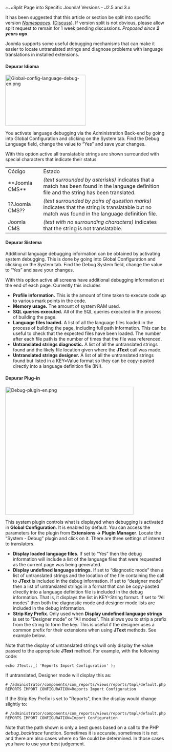 <!-- Filename: Debugging_a_translation / Display title: Depurar uma tradução -->

<img
src="https://docs.joomla.org/images/thumb/6/69/Split-icon.png/25px-Split-icon.png"
decoding="async"
srcset="https://docs.joomla.org/images/thumb/6/69/Split-icon.png/38px-Split-icon.png 1.5x, https://docs.joomla.org/images/thumb/6/69/Split-icon.png/50px-Split-icon.png 2x"
data-file-width="200" data-file-height="67" width="25" height="8"
alt="Split-icon.png" />Split Page into Specific Joomla! Versions - J2.5
and 3.x

It has been suggested that this article or section be split into
specific version
*[Namespaces](https://docs.joomla.org/JDOC:Namespaces "JDOC:Namespaces")*.
(<a
href="https://docs.joomla.org/index.php?title=Talk:Debugging_a_translation/pt&amp;action=edit&amp;redlink=1"
class="new"
title="Talk:Debugging a translation/pt (page does not exist)">Discuss</a>).
If version split is not obvious, please allow split request to remain
for 1 week pending discussions. <span class="small">*Proposed since **2
years ago***.</span>

  
Joomla supports some useful debugging mechanisms that can make it easier
to locate untranslated strings and diagnose problems with language
translations in installed extensions.

#### Depurar Idioma

<img
src="https://docs.joomla.org/images/thumb/f/fd/Global-config-language-debug-en.png/250px-Global-config-language-debug-en.png"
decoding="async"
srcset="https://docs.joomla.org/images/thumb/f/fd/Global-config-language-debug-en.png/375px-Global-config-language-debug-en.png 1.5x, https://docs.joomla.org/images/thumb/f/fd/Global-config-language-debug-en.png/500px-Global-config-language-debug-en.png 2x"
data-file-width="1220" data-file-height="776" width="250" height="159"
alt="Global-config-language-debug-en.png" />

You activate language debugging via the Administration Back-end by going
into Global Configuration and clicking on the System tab. Find the Debug
Language field, change the value to “Yes” and save your changes.

With this option active all translatable strings are shown surrounded
with special characters that indicate their status

|                    |                                                                                                                                                  |
|--------------------|--------------------------------------------------------------------------------------------------------------------------------------------------|
| Código             | Estado                                                                                                                                           |
| \*\*Joomla CMS\*\* | *(text surrounded by asterisks)* indicates that a match has been found in the language definition file and the string has been translated.       |
| ??Joomla CMS??     | *(text surrounded by pairs of question marks)* indicates that the string is translatable but no match was found in the language definition file. |
| Joomla CMS         | *(text with no surrounding characters)* indicates that the string is not translatable.                                                           |

#### Depurar Sistema

Additional language debugging information can be obtained by activating
system debugging. This is done by going into Global Configuration and
clicking on the System tab. Find the Debug System field, change the
value to “Yes” and save your changes.

With this option active all screens have additional debugging
information at the end of each page. Currently this includes

- **Profile information.** This is the amount of time taken to execute
  code up to various mark points in the code.
- **Memory usage.** The amount of system RAM used.
- **SQL queries executed.** All of the SQL queries executed in the
  process of building the page.
- **Language files loaded.** A list of all the language files loaded in
  the process of building the page, including full path information.
  This can be useful to check that the expected files have been loaded.
  The number after each file path is the number of times that the file
  was referenced.
- **Untranslated strings diagnostic.** A list of all the untranslated
  strings found and the likely file location given where the **JText**
  call was made.
- **Untranslated strings designer.** A list of all the untranslated
  strings found but listed in a KEY=Value format so they can be
  copy-pasted directly into a language definition file (INI).

#### Depurar Plug-in

<img src="https://docs.joomla.org/images/6/61/Debug-plugin-en.png"
decoding="async" data-file-width="400" data-file-height="399"
width="400" height="399" alt="Debug-plugin-en.png" />

This system plugin controls what is displayed when debugging is
activated in **Global Configuration**. It is enabled by default. You can
access the parameters for the plugin from **Extensions → Plugin
Manager**. Locate the “System - Debug” plugin and click on it. There are
three settings of interest to translators.

- **Display loaded language files**. If set to “Yes” then the debug
  information will include a list of the language files that were
  requested as the current page was being generated.
- **Display undefined language strings.** If set to “diagnostic mode”
  then a list of untranslated strings and the location of the file
  containing the call to **JText** is included in the debug information.
  If set to “designer mode” then a list of untranslated strings in a
  format that can be copy-pasted directly into a language definition
  file is included in the debug information. That is, it displays the
  list in KEY=String format. If set to “All modes” then both the
  diagnostic mode and designer mode lists are included in the debug
  information.
- **Strip Key Prefix**. Only used when **Display undefined language
  strings** is set to “Designer mode” or "All modes". This allows you to
  strip a prefix from the string to form the key. This is useful if the
  designer uses a common prefix for their extensions when using
  **JText** methods. See example below.

Note that the display of untranslated strings will only display the
value passed to the appropriate **JText** method. For example, with the
following code:

    echo JText::_( 'Reports Import Configuration' );

If untranslated, Designer mode will display this as:

    # /administrator/components/com_reports/views/reports/tmpl/default.php
    REPORTS IMPORT CONFIGURATION=Reports Import Configuration

If the Strip Key Prefix is set to "Reports", then the display would
change slightly to:

    # /administrator/components/com_reports/views/reports/tmpl/default.php
    REPORTS IMPORT CONFIGURATION=Import Configuration

Note that the path shown is only a best guess based on a call to the PHP
*debug_backtrace* function. Sometimes it is accurate, sometimes it is
not and there are also cases where no file could be determined. In those
cases you have to use your best judgement.
